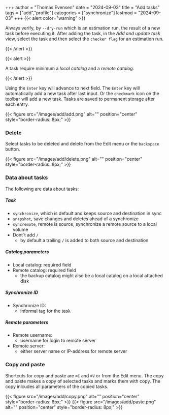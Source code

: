 +++
author = "Thomas Evensen"
date = "2024-09-03"
title =  "Add tasks"
tags = ["add","profile"]
categories = ["synchronize"]
lastmod = "2024-09-03"
+++
{{< alert color="warning" >}}

Always verify, by `--dry-run` which is an estimation run,  the result of a new task before executing it.
After adding the task, in the *Add and update task* view, select the task and then select the `checker flag` for an estimation run.

{{< /alert >}}

{{< alert >}}

A task require minimum a *local catalog* and a *remote catalog*.

{{< /alert >}}

Using the  `Enter` key will advance to next field. The `Enter` key will automatically add a new task after last input. Or the `checkmark` icon on the toolbar
will add a new task. Tasks are saved to permanent storage after each entry.

{{< figure src="/images/add/add.png" alt="" position="center" style="border-radius: 8px;" >}}

### Delete

Select tasks to be deleted and delete from the Edit menu or the `backspace` button.

{{< figure src="/images/add/delete.png" alt="" position="center" style="border-radius: 8px;" >}}

### Data about tasks

The following are data about tasks:

##### Task

- `synchronize`, which is default and keeps source and destination in sync
- `snapshot`, save changes and deletes ahead of a synchronize
- `syncremote`, remote is source, synchronize a remote source to a local volume
- Dont´t add `/`
  - by default a trailing `/` is added to both source and destination

##### Catalog parameters

- Local catalog: required field
- Remote catalog: required field
  - the backup catalog might also be a local catalog on a local attached disk

##### Synchronize ID

- Synchronize ID:
  - informal tag for the task

##### Remote parameters

- Remote username:
  - username for login to remote server
- Remote server:
  - either server name or IP-address for remote server

### Copy and paste

Shortcuts for copy and paste are `⌘C` and  `⌘V` or from the Edit menu. The copy and paste makes a copy of selected tasks and marks them with copy.
The copy inlcudes all parameters of the copied tasks.

{{< figure src="/images/add/copy.png" alt="" position="center" style="border-radius: 8px;" >}}
{{< figure src="/images/add/paste.png" alt="" position="center" style="border-radius: 8px;" >}}
